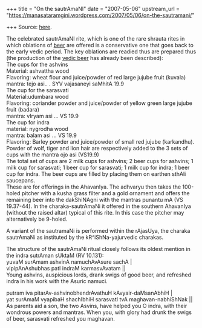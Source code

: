 +++
title = "On the sautrAmaNI"
date = "2007-05-06"
upstream_url = "https://manasataramgini.wordpress.com/2007/05/06/on-the-sautramani/"

+++
Source: [here](https://manasataramgini.wordpress.com/2007/05/06/on-the-sautramani/).

The celebrated sautrAmaNI rite, which is one of the rare shrauta rites
in which oblations of
[beer](https://manasataramgini.wordpress.com/2004/03/22/vedic-beer/) are
offered is a conservative one that goes back to the early vedic period.
The key oblations are readied thus are prepared thus (the production of
the [vedic
beer](https://manasataramgini.wordpress.com/2004/03/22/vedic-beer/) has
already been described):  
The cups for the ashvins  
Material: ashvattha wood  
Flavoring: wheat flour and juice/powder of red large jujube fruit
(kuvala)  
mantra: tejo asi.. . SYV vajasaneyi saMhitA 19.9  
The cup for the sarasvati  
Material:udumbara wood  
Flavoring: coriander powder and juice/powder of yellow green large
jujube fruit (badara)  
mantra: vIryam asi … VS 19.9  
The cup for indra  
material: nygrodha wood  
mantra: balam asi … VS 19.9  
Flavoring: Barley powder and juice/powder of small red jujube
(karkandhu).  
Powder of wolf, tiger and lion hair are respectively added to the 3 sets
of cups with the mantra ojo asi (VS19.9)  
The total set of cups are 2 milk cups for ashvins; 2 beer cups for
ashvins; 1 milk cup for sarasvati; 1 beer cup for sarasvati; 1 milk cup
for indra; 1 beer cup for indra. The beer cups are filled by placing
them on earthen sthAli saucepans.  
These are for offerings in the AhavanIya. The adhvaryu then takes the
100-holed pitcher with a kusha grass filter and a gold ornament and
offers the remaining beer into the dakShiNAgni with the mantras punantu
mA (VS 19.37-44). In the charaka-sautrAmaNi it offered in the southern
AhavanIya (without the raised altar) typical of this rite. In this case
the pitcher may alternatively be 9-holed.

A variant of the sautramaNi is performed within the rAjasUya, the
charaka sautrAmaNi as instituted by the kR^iShNa-yajurvedic charakas.

The structure of the sautrAmaNi ritual closely follows its oldest
mention in the indra sutrAman sUktaM (RV 10.131):  
yuvaM surAmam ashvinA namuchAvAsure sachA \|  
vipipAnAshubhas patI indraM karmasvAvatam \|\|  
Young ashvins, auspicious lords, drank swigs of good beer, and refreshed
indra in his work with the Asuric namuci.

putram iva pitarAv-ashvinobhendrAvathuH kAvyair-daMsanAbhiH \|  
yat surAmaM vyapibaH shachIbhiH sarasvatI tvA maghavan-nabhiShNak \|\|  
As parents aid a son, the two Asvins, have helped you O indra, with
their wondrous powers and mantras. When you, with glory had drunk the
swigs of beer, sarasvati refreshed you maghavan.

